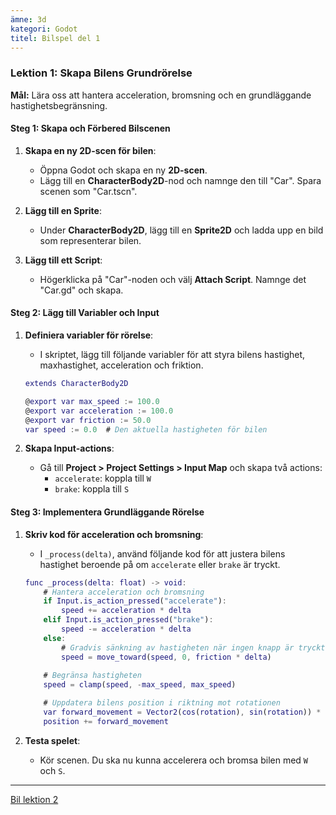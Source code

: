 ```yaml
---
ämne: 3d
kategori: Godot
titel: Bilspel del 1
---
```

### Lektion 1: Skapa Bilens Grundrörelse

**Mål:** Lära oss att hantera acceleration, bromsning och en grundläggande hastighetsbegränsning.

#### Steg 1: Skapa och Förbered Bilscenen
1. **Skapa en ny 2D-scen för bilen**:
   - Öppna Godot och skapa en ny **2D-scen**.
   - Lägg till en **CharacterBody2D**-nod och namnge den till "Car". Spara scenen som "Car.tscn".

2. **Lägg till en Sprite**:
   - Under **CharacterBody2D**, lägg till en **Sprite2D** och ladda upp en bild som representerar bilen.

3. **Lägg till ett Script**:
   - Högerklicka på "Car"-noden och välj **Attach Script**. Namnge det "Car.gd" och skapa.

#### Steg 2: Lägg till Variabler och Input
1. **Definiera variabler för rörelse**:
   - I skriptet, lägg till följande variabler för att styra bilens hastighet, maxhastighet, acceleration och friktion.

   ```gd
   extends CharacterBody2D

   @export var max_speed := 100.0
   @export var acceleration := 100.0
   @export var friction := 50.0
   var speed := 0.0  # Den aktuella hastigheten för bilen
   ```

2. **Skapa Input-actions**:
   - Gå till **Project > Project Settings > Input Map** och skapa två actions:
     - `accelerate`: koppla till `W`
     - `brake`: koppla till `S`

#### Steg 3: Implementera Grundläggande Rörelse
1. **Skriv kod för acceleration och bromsning**:
   - I `_process(delta)`, använd följande kod för att justera bilens hastighet beroende på om `accelerate` eller `brake` är tryckt.

   ```gd
   func _process(delta: float) -> void:
       # Hantera acceleration och bromsning
       if Input.is_action_pressed("accelerate"):
           speed += acceleration * delta
       elif Input.is_action_pressed("brake"):
           speed -= acceleration * delta
       else:
           # Gradvis sänkning av hastigheten när ingen knapp är tryckt
           speed = move_toward(speed, 0, friction * delta)
       
       # Begränsa hastigheten
       speed = clamp(speed, -max_speed, max_speed)

       # Uppdatera bilens position i riktning mot rotationen
       var forward_movement = Vector2(cos(rotation), sin(rotation)) * speed * delta
       position += forward_movement
   ```

2. **Testa spelet**:
   - Kör scenen. Du ska nu kunna accelerera och bromsa bilen med `W` och `S`.

---
[Bil lektion 2](godot_bil2.md)